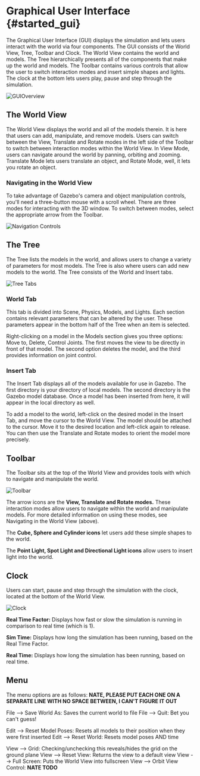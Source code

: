 Graphical User Interface {#started_gui}
======================
The Graphical User Interface (GUI) displays the simulation and lets users interact with the world via four components.  The GUI consists of the World View, Tree, Toolbar and Clock. The World View contains the world and models. The Tree hierarchically presents all of the components that make up the world and models. The Toolbar contains various controls that allow the user to switch interaction modes and insert simple shapes and lights. The clock at the bottom lets users play, pause and step through the simulation.

![GUIOverview](../../images/GUIwithLabels.png "Labeled GUI")




## The World View
The World View displays the world and all of the models therein. It is here that users can add, manipulate, and remove models. Users can switch between the View, Translate and Rotate modes in the left side of the Toolbar to switch between interaction modes within the World View. In View Mode, users can navigate around the world by panning, orbiting and zooming. Translate Mode lets users translate an object, and Rotate Mode, well, it lets you rotate an object. 

<!-- When an object is selected in the World View (by left-clicking in View Mode, or left-pressing in Translate or Rotate Modes), it is outlined in white. -->  

### Navigating in the World View
To take advantage of Gazebo's camera and object manipulation controls, you'll need a three-button mouse with a scroll wheel. There are three modes for interacting with the 3D window. To switch between modes, select the appropriate arrow from the Toolbar.

![Navigation Controls](../../images/GUIMouseControls.png "Navigation Controls")



## The Tree
The Tree lists the models in the world, and allows users to change a variety of parameters for most models. The Tree is also where users can add new models to the world. The Tree consists of the World and Insert tabs. 

![Tree Tabs](../../images/TreeTabs.png "Tree Tabs")

### World Tab
This tab is divided into Scene, Physics, Models, and Lights. Each section contains relevant parameters that can be altered by the user. These parameters appear in the bottom half of the Tree when an item is selected. 


Right-clicking on a model in the Models section gives you three options: Move to, Delete, Control Joints. The first moves the view to be directly in front of that model. The second option deletes the model, and the third provides information on joint control.


### Insert Tab
The Insert Tab displays all of the models available for use in Gazebo. The first directory is your directory of local models. The second directory is the Gazebo model database. Once a model has been inserted from here, it will appear in the local directory as well.

To add a model to the world, left-click on the desired model in the Insert Tab, and move the cursor to the World View. The model should be attached to the cursor. Move it to the desired location and left-click again to release. You can then use the Translate and Rotate modes to orient the model more precisely.  


## Toolbar
The Toolbar sits at the top of the World View and provides tools with which to navigate and manipulate the world. 

![Toolbar](../../images/Toolbar.png "Toolbar")

The arrow icons are the **View, Translate and Rotate modes.** These interaction modes allow users to navigate within the world and manipulate models. For more detailed information on using these modes, see Navigating in the World View (above). 

The **Cube, Sphere and Cylinder icons** let users add these simple shapes to the world. 

The **Point Light, Spot Light and Directional Light icons** allow users to insert light into the world. 


## Clock
Users can start, pause and step through the simulation with the clock, located at the bottom of the World View. 

![Clock](../../images/Clock.png "Clock")

**Real Time Factor:** Displays how fast or slow the simulation is running in comparison to real time (which is 1).

**Sim Time:** Displays how long the simulation has been running, based on the Real Time Factor.

**Real Time:** Displays how long the simulation has been running, based on real time.


## Menu

The menu options are as follows: **NATE, PLEASE PUT EACH ONE ON A SEPARATE LINE WITH NO SPACE BETWEEN, I CAN'T FIGURE IT OUT**

File --> Save World As: Saves the current world to file
File --> Quit: Bet you can't guess!

Edit --> Reset Model Poses: Resets all models to their position when they were first inserted
Edit --> Reset World: Resets model poses AND time

View --> Grid: Checking/unchecking this reveals/hides the grid on the ground plane
View --> Reset View: Returns the view to a default view 
View --> Full Screen: Puts the World View into fullscreen
View --> Orbit View Control: **NATE TODO**


<!--Mention Snap to Grid -->



<!-- **Coming in a future release…** 

The Text Editor

The Console/Debug Window -->





